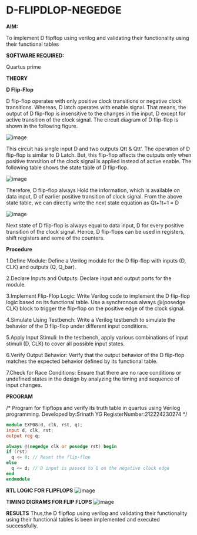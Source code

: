 # D-FLIPDLOP-NEGEDGE

**AIM:**

To implement  D flipflop using verilog and validating their functionality using their functional tables

**SOFTWARE REQUIRED:**

Quartus prime

**THEORY**

**D Flip-Flop**

D flip-flop operates with only positive clock transitions or negative clock transitions. Whereas, D latch operates with enable signal. That means, the output of D flip-flop is insensitive to the changes in the input, D except for active transition of the clock signal. The circuit diagram of D flip-flop is shown in the following figure.

![image](https://github.com/naavaneetha/D-FLIPDLOP-NEGEDGE/assets/154305477/48c81fe8-bc3f-40e7-95e2-519fc155ad51)

This circuit has single input D and two outputs Qtt & Qtt’. The operation of D flip-flop is similar to D Latch. But, this flip-flop affects the outputs only when positive transition of the clock signal is applied instead of active enable. The following table shows the state table of D flip-flop.

![image](https://github.com/naavaneetha/D-FLIPDLOP-NEGEDGE/assets/154305477/e5f3fda7-68ec-4a3a-a0a4-cf6f9cc4ab55)

Therefore, D flip-flop always Hold the information, which is available on data input, D of earlier positive transition of clock signal. From the above state table, we can directly write the next state equation as Qt+1t+1 = D

![image](https://github.com/naavaneetha/D-FLIPDLOP-NEGEDGE/assets/154305477/8592c0d8-2917-4142-91b9-d6c30dd891d2)

Next state of D flip-flop is always equal to data input, D for every positive transition of the clock signal. Hence, D flip-flops can be used in registers, shift registers and some of the counters.

**Procedure**


1.Define Module: Define a Verilog module for the D flip-flop with inputs (D, CLK) and outputs (Q, Q_bar).  

2.Declare Inputs and Outputs: Declare input and output ports for the module.  

3.Implement Flip-Flop Logic: Write Verilog code to implement the D flip-flop logic based on its functional table. Use a synchronous always @(posedge CLK) block to trigger the flip-flop on the positive edge of the clock signal.   

4.Simulate Using Testbench: Write a Verilog testbench to simulate the behavior of the D flip-flop under different input conditions.  
 
5.Apply Input Stimuli: In the testbench, apply various combinations of input stimuli (D, CLK) to cover all possible input states.   

6.Verify Output Behavior: Verify that the output behavior of the D flip-flop matches the expected behavior defined by its functional table.   

7.Check for Race Conditions: Ensure that there are no race conditions or undefined states in the design by analyzing the timing and sequence of input changes.  

**PROGRAM**

/* Program for flipflops and verify its truth table in quartus using Verilog programming. Developed by:Srinath YG RegisterNumber:212224230274
*/
```verilog
module EXP08(d, clk, rst, q);
input d, clk, rst;
output reg q;

always @(negedge clk or posedge rst) begin
if (rst)
  q <= 0; // Reset the flip-flop
else
  q <= d; // D input is passed to Q on the negative clock edge
end
endmodule
```
**RTL LOGIC FOR FLIPFLOPS**
![image](https://github.com/user-attachments/assets/02f80b2e-38fa-477a-b1b8-a011b482e7df)


**TIMING DIGRAMS FOR FLIP FLOPS**
![image](https://github.com/user-attachments/assets/545f3a31-1c2d-46cf-95e4-a34b2c35e5aa)



**RESULTS**
Thus,the D flipflop using verilog and validating their functionality using their functional tables is been implemented and executed successfully.
